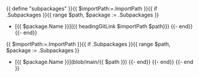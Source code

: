 {{ define "subpackages" }}{{ $importPath:=.ImportPath }}{{ if .Subpackages }}{{ range $path, $package := .Subpackages }}
- [{{ $package.Name }}]({{ headingGitLink $importPath $path}})
{{- end}}
{{- end}}

{{ $importPath:=.ImportPath }}{{ if .Subpackages }}{{ range $path, $package := .Subpackages }}
- [{{ $package.Name }}](blob/main/{{ $path }})
{{- end}}
{{- end}}
{{- end }}